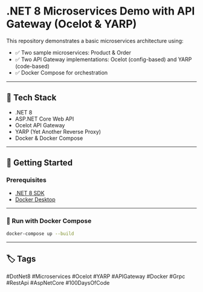 # .NET 8 Microservices Demo with API Gateway (Ocelot & YARP)

This repository demonstrates a basic microservices architecture using:

- ✅ Two sample microservices: Product & Order
- ✅ Two API Gateway implementations: Ocelot (config-based) and YARP (code-based)
- ✅ Docker Compose for orchestration

---

## 🔧 Tech Stack

- .NET 8
- ASP.NET Core Web API
- Ocelot API Gateway
- YARP (Yet Another Reverse Proxy)
- Docker & Docker Compose

---

## 🚀 Getting Started

### Prerequisites

- [.NET 8 SDK](https://dotnet.microsoft.com/en-us/download)
- [Docker Desktop](https://www.docker.com/products/docker-desktop/)

---

### 🐳 Run with Docker Compose

```bash
docker-compose up --build
```

---

## 🏷️ Tags

#DotNet8 #Microservices #Ocelot #YARP #APIGateway #Docker #Grpc #RestApi #AspNetCore #100DaysOfCode
